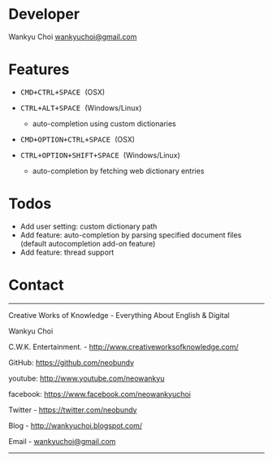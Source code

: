 # Developer
   
Wankyu Choi <wankyuchoi@gmail.com>

# Features

- <kbd> CMD+CTRL+SPACE </kbd> (OSX)
- <kbd> CTRL+ALT+SPACE </kbd> (Windows/Linux)

    - auto-completion using custom dictionaries 

- <kbd> CMD+OPTION+CTRL+SPACE </kbd> (OSX)

- <kbd> CTRL+OPTION+SHIFT+SPACE </kbd> (Windows/Linux)

    - auto-completion by fetching web dictionary entries 

# Todos

- Add user setting: custom dictionary path
- Add feature: auto-completion by parsing specified document files (default autocompletion add-on feature)  
- Add feature: thread support

# Contact

---

Creative Works of Knowledge - Everything About English & Digital

Wankyu Choi

C.W.K. Entertainment. - http://www.creativeworksofknowledge.com/

GitHub: https://github.com/neobundy

youtube: http://www.youtube.com/neowankyu

facebook: https://www.facebook.com/neowankyuchoi

Twitter - https://twitter.com/neobundy

Blog - http://wankyuchoi.blogspot.com/ 

Email - wankyuchoi@gmail.com 

---

